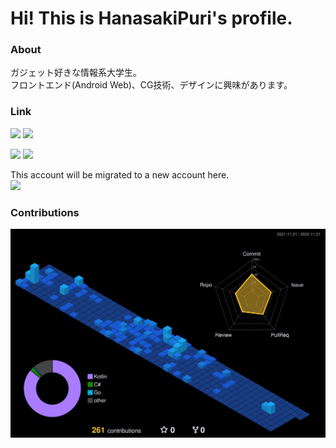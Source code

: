 # Hi! This is HanasakiPuri's profile.

### About
ガジェット好きな情報系大学生。<br/>
フロントエンド(Android Web)、CG技術、デザインに興味があります。

### Link
[![](https://img.shields.io/badge/Qiita-3_items+-%2355C500?style=popout-square&logo=qiita&logoColor=white)](https://qiita.com/yuuhanasaki39)
[![](https://img.shields.io/badge/Hatena_Blog-3_items+-%23EFF0F2?style=popout-square&logo=hatenabookmark&logoColor=white)](https://hanasakiyuto.hatenablog.com/)

[![](https://img.shields.io/twitter/follow/yuuhanasaki39?color=%234Bf&label=Twitter&style=popout-square&logo=twitter&logoColor=white)](https://twitter.com/yuuhanasaki39) 
[![](https://img.shields.io/github/followers/yuto5176?color=%2384F&label=GitHub&logo=github&style=popout-square)](https://github.com/yuto5176)

This account will be migrated to a new account here. <br/>
[![](https://img.shields.io/github/followers/yuuhanasaki39?color=%2384F&label=GitHub&logo=github&style=popout-square)](https://github.com/yuuhanasaki39)

### Contributions
![](./profile-3d-contrib/profile-night-view.svg)
